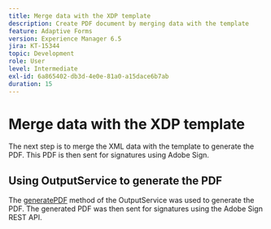 ```yaml
---
title: Merge data with the XDP template
description: Create PDF document by merging data with the template
feature: Adaptive Forms
version: Experience Manager 6.5
jira: KT-15344
topic: Development
role: User
level: Intermediate
exl-id: 6a865402-db3d-4e0e-81a0-a15dace6b7ab
duration: 15
---
```

# Merge data with the XDP template

The next step is to merge the XML data with the template to generate the PDF. This PDF is then sent for signatures using Adobe Sign.

## Using OutputService to generate the PDF

The [generatePDF](https://developer.adobe.com/experience-manager/reference-materials/6-5/forms/javadocs/com/adobe/fd/output/api/OutputService.html#generatePDFOutput-com.adobe.aemfd.docmanager.Document-com.adobe.aemfd.docmanager.Document-com.adobe.fd.output.api.PDFOutputOptions-) method of the OutputService was used to generate the PDF.
The generated PDF was then sent for signatures using the Adobe Sign REST API.
